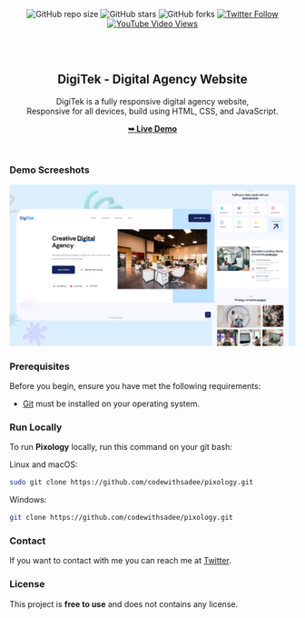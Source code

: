 <div align="center">
  
  ![GitHub repo size](https://img.shields.io/github/repo-size/Aarzoo75/Digital-Agency-Website)
  ![GitHub stars](https://img.shields.io/github/stars/Aarzoo75/Digital-Agency-Website?style=social)
  ![GitHub forks](https://img.shields.io/github/forks/Aarzoo75/Digital-Agency-Website?style=social)
  [![Twitter Follow](https://img.shields.io/twitter/follow/Aarzoo75?style=social)](https://twitter.com/intent/follow?screen_name=Aarzoo75)
  [![YouTube Video Views](https://img.shields.io/youtube/views/olASpEtIwRY?style=social)](https://www.youtube.com/channel/UCSm-oKFIIqTHnXnVQoS5TOQ)

  <br />
  <br />

  <h2 align="center">DigiTek - Digital Agency Website</h2>

  DigiTek is a fully responsive digital agency website, <br />Responsive for all devices, build using HTML, CSS, and JavaScript.

  <a href="https://codewithsadee.github.io/pixology/"><strong>➥ Live Demo</strong></a>

</div>

<br />

### Demo Screeshots

![preview img](/preview.png)

### Prerequisites

Before you begin, ensure you have met the following requirements:

* [Git](https://git-scm.com/downloads "Download Git") must be installed on your operating system.

### Run Locally

To run **Pixology** locally, run this command on your git bash:

Linux and macOS:

```bash
sudo git clone https://github.com/codewithsadee/pixology.git
```

Windows:

```bash
git clone https://github.com/codewithsadee/pixology.git
```

### Contact

If you want to contact with me you can reach me at [Twitter](https://www.twitter.com/codewithsadee).

### License

This project is **free to use** and does not contains any license.
